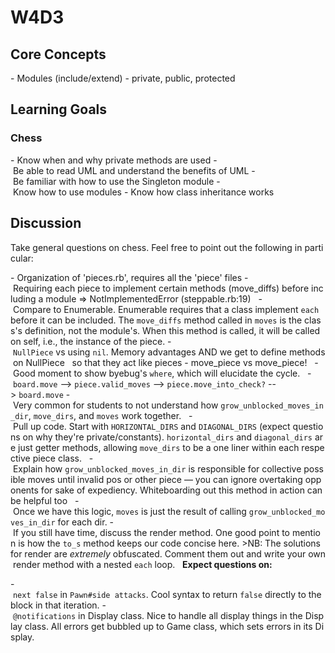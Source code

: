 # W4D3

## Core Concepts

- Modules (include/extend)
- private, public, protected

## Learning Goals

### Chess

- Know when and why private methods are used
- Be able to read UML and understand the benefits of UML
- Be familiar with how to use the Singleton module
- Know how to use modules
- Know how class inheritance works

## Discussion

Take general questions on chess. Feel free to point out the following in particular:

- Organization of 'pieces.rb', requires all the 'piece' files
- Requiring each piece to implement certain methods (move_diffs) before including a module => NotImplementedError (steppable.rb:19)
  - Compare to Enumerable. Enumerable requires that a class implement `each` before it can be included. The `move_diffs` method called in `moves` is the class's definition, not the module's. When this method is called, it will be called on self, i.e., the instance of the piece.
- `NullPiece` vs using `nil`. Memory advantages AND we get to define methods on NullPiece
  so that they act like pieces
- move_piece vs move_piece!
  - Good moment to show byebug's `where`, which will elucidate the cycle.
  - `board.move` --> `piece.valid_moves` --> `piece.move_into_check?` --> `board.move`
- Very common for students to not understand how `grow_unblocked_moves_in_dir`, `move_dirs`, and `moves` work together.
  - Pull up code. Start with `HORIZONTAL_DIRS` and `DIAGONAL_DIRS` (expect questions on why they're private/constants). `horizontal_dirs` and `diagonal_dirs` are just getter methods, allowing `move_dirs` to be a one liner within each respective piece class.
  - Explain how `grow_unblocked_moves_in_dir` is responsible for collective possible moves until invalid pos or other piece — you can ignore overtaking opponents for sake of expediency. Whiteboarding out this method in action can be helpful too
  - Once we have this logic, `moves` is just the result of calling `grow_unblocked_moves_in_dir` for each dir.
- If you still have time, discuss the render method. One good point to mention is how the `to_s` method keeps our code concise here. >NB: The solutions for render are _*extremely*_ obfuscated. Comment them out and write your own render method with a nested `each` loop.
  **Expect questions on:**

- `next false` in `Pawn#side attacks`. Cool syntax to return `false` directly to the block in that iteration.
- `@notifications` in Display class. Nice to handle all display things in the Display class. All errors get bubbled up to Game class, which sets errors in its Display.

